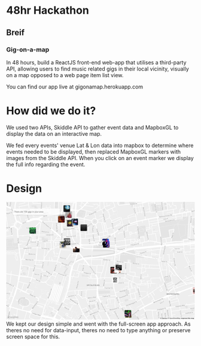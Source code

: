 # 48hr Hackathon
## Breif
### Gig-on-a-map
In 48 hours, build a ReactJS front-end web-app that utilises a third-party API, allowing users to find music related gigs in their local vicinity, visually on a map opposed to a web page item list view.

You can find our app live at gigonamap.herokuapp.com
# How did we do it?
We used two APIs, Skiddle API to gather event data and MapboxGL to display the data on an interactive map.

We fed every events' venue Lat & Lon data into mapbox to determine where events needed to be displayed, then replaced MapboxGL markers with images from the Skiddle API. When you click on an event marker we display the full info regarding the event.

# Design
![gigonamap](/screen.png)
We kept our design simple and went with the full-screen app approach. As theres no need for data-input, theres no need to type anything or preserve screen space for this.

